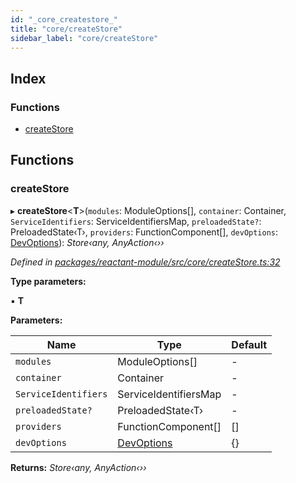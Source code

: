 ```yaml
---
id: "_core_createstore_"
title: "core/createStore"
sidebar_label: "core/createStore"
---
```


## Index

### Functions

* [createStore](_core_createstore_.md#createstore)

## Functions

###  createStore

▸ **createStore**<**T**>(`modules`: ModuleOptions[], `container`: Container, `ServiceIdentifiers`: ServiceIdentifiersMap, `preloadedState?`: PreloadedState‹T›, `providers`: FunctionComponent[], `devOptions`: [DevOptions](../interfaces/_interfaces_.devoptions.md)): *Store‹any, AnyAction‹››*

*Defined in [packages/reactant-module/src/core/createStore.ts:32](https://github.com/unadlib/reactant/blob/1e7fe87/packages/reactant-module/src/core/createStore.ts#L32)*

**Type parameters:**

▪ **T**

**Parameters:**

Name | Type | Default |
------ | ------ | ------ |
`modules` | ModuleOptions[] | - |
`container` | Container | - |
`ServiceIdentifiers` | ServiceIdentifiersMap | - |
`preloadedState?` | PreloadedState‹T› | - |
`providers` | FunctionComponent[] | [] |
`devOptions` | [DevOptions](../interfaces/_interfaces_.devoptions.md) | {} |

**Returns:** *Store‹any, AnyAction‹››*
